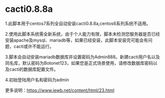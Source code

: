 # cacti0.8.8a
1.此脚本用于centos7系列全自动安装cacti0.8.8a,centos6系列系统不适用。

2.使用此脚本系统需全新系统，由于个人能力有限，脚本未检测您服务器是否已经安装apache及mysql、mariadb等，如果已经安装，此脚本安装完可能会有问题，cacti或许不能运行。

3.脚本会自动安装mariadb数据库并设置密码为Admin888。新建cacti用户名以及同名库，默认密码为Botonet123，如果您是正式场景使用，请修改数据库密码以及cacti的数据库配置文件。

4.初始登陆用户名和密码为admin

更多说明：https://www.iewb.net/content/html/23.html
